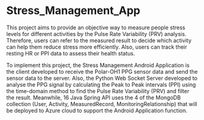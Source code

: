 # Stress_Management_App

This project aims to provide an objective way to measure people stress levels for different activities by the Pulse Rate Variability (PRV) analysis. Therefore, users can refer to the measured result to decide which activity can help them reduce stress more efficiently. Also, users can track their resting HR or PPI data to assess their health status.

To implement this project, the Stress Management Android Application is the client developed to receive the Polar-OH1 PPG sensor data and send the sensor data to the server. Also, the Python Web Socket Server developed to analyse the PPG signal by calculating the Peak to Peak intervals (PPI) using the time-domain method to find the Pulse Rate Variability (PRV) and filter the result. Meanwhile, 16 Java Spring API uses the 4 of the MongoDB collection (User, Activity, MeasuredRecord, MonitoringRelationship) that will be deployed to Azure cloud to support the Android Application function.
